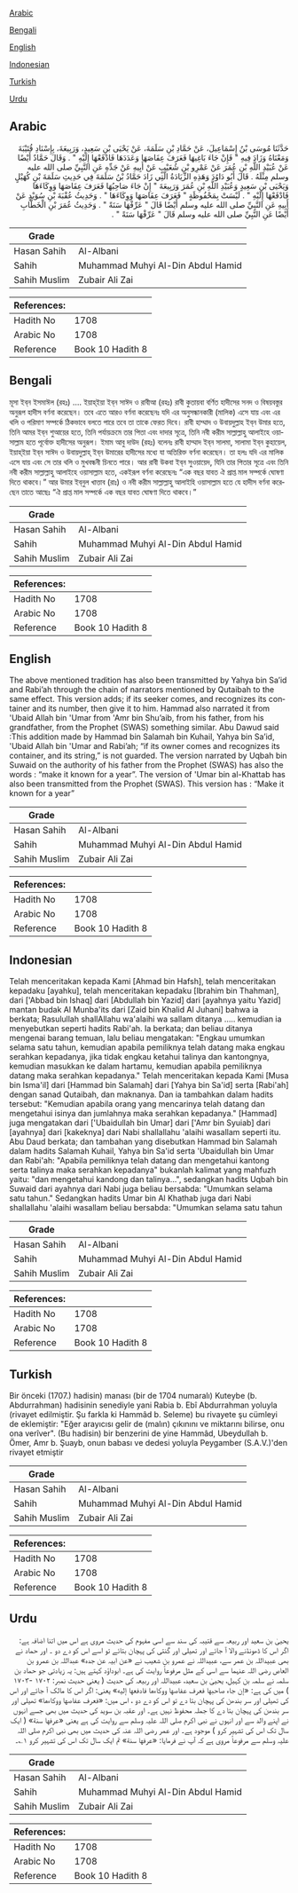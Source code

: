 [Arabic](#arabic)

[Bengali](#bengali)

[English](#english)

[Indonesian](#indonesian)

[Turkish](#turkish)

[Urdu](#urdu)

## Arabic


<div dir="rtl" lang="ar" style={{fontSize:'larger',backgroundColor:'#f8f9fa',padding:20}}>
حَدَّثَنَا مُوسَى بْنُ إِسْمَاعِيلَ، عَنْ حَمَّادِ بْنِ سَلَمَةَ، عَنْ يَحْيَى بْنِ سَعِيدٍ، وَرَبِيعَةَ، بِإِسْنَادِ قُتَيْبَةَ وَمَعْنَاهُ وَزَادَ فِيهِ ‏"‏ فَإِنْ جَاءَ بَاغِيهَا فَعَرَفَ عِفَاصَهَا وَعَدَدَهَا فَادْفَعْهَا إِلَيْهِ ‏"‏ ‏.‏ وَقَالَ حَمَّادٌ أَيْضًا عَنْ عُبَيْدِ اللَّهِ بْنِ عُمَرَ عَنْ عَمْرِو بْنِ شُعَيْبٍ عَنْ أَبِيهِ عَنْ جَدِّهِ عَنِ النَّبِيِّ صلى الله عليه وسلم مِثْلَهُ ‏.‏ قَالَ أَبُو دَاوُدَ وَهَذِهِ الزِّيَادَةُ الَّتِي زَادَ حَمَّادُ بْنُ سَلَمَةَ فِي حَدِيثِ سَلَمَةَ بْنِ كُهَيْلٍ وَيَحْيَى بْنِ سَعِيدٍ وَعُبَيْدِ اللَّهِ بْنِ عُمَرَ وَرَبِيعَةَ ‏"‏ إِنْ جَاءَ صَاحِبُهَا فَعَرَفَ عِفَاصَهَا وَوِكَاءَهَا فَادْفَعْهَا إِلَيْهِ ‏"‏ ‏.‏ لَيْسَتْ بِمَحْفُوظَةٍ ‏"‏ فَعَرَفَ عِفَاصَهَا وَوِكَاءَهَا ‏"‏ ‏.‏ وَحَدِيثُ عُقْبَةَ بْنِ سُوَيْدٍ عَنْ أَبِيهِ عَنِ النَّبِيِّ صلى الله عليه وسلم أَيْضًا قَالَ ‏"‏ عَرِّفْهَا سَنَةً ‏"‏ ‏.‏ وَحَدِيثُ عُمَرَ بْنِ الْخَطَّابِ أَيْضًا عَنِ النَّبِيِّ صلى الله عليه وسلم قَالَ ‏"‏ عَرِّفْهَا سَنَةً ‏"‏ ‏.‏
</div>
<div style={{backgroundColor:'#f8f9fa',padding:20, marginBottom: 10}}><table> <thead> <tr> <th>Grade</th> <th></th> </tr> </thead> <tbody> <tr><td>Hasan Sahih</td><td>Al-Albani</td></tr><tr><td>Sahih</td><td>Muhammad Muhyi Al-Din Abdul Hamid</td></tr><tr><td>Sahih Muslim</td><td>Zubair Ali Zai</td></tr></tbody></table><table> <thead> <tr> <th>References:</th> <th></th> </tr> </thead> <tbody><tr><td>Hadith No</td><td>1708</td></tr><tr><td>Arabic No</td><td>1708</td></tr><tr><td>Reference</td><td>Book 10 Hadith 8</td></tr></tbody></table></div>

## Bengali


<div dir="ltr" lang="bn" style={{fontSize:'larger',backgroundColor:'#f8f9fa',padding:20}}>
মূসা ইব্‌ন ইসমাঈল (রহঃ) .... ইয়াহ্‌ইয়া ইব্‌ন সাঈদ ও রাবীআ (রহঃ) রাবী কুতায়বা বর্ণিত হাদীসের সনদ ও বিষয়বস্তুর অনুরূপ হাদীস বর্ণনা করেছেন। তবে এতে আরও বর্ণনা করেছেনঃ যদি এর অনুসন্ধানকারী (মালিক) এসে যায় এবং এর থলি ও পরিমাণ সম্পর্কে ঠিকভাবে বলতে পারে তবে তা তাকে ফেরত দিবে। রাবী হাম্মাদ ও উবায়দুল্লাহ ইব্‌ন উমার হতে, তিনি আমর ইব্‌ন শুআয়ের হতে, তিনি পর্যায়ক্রমে তার পিতা এবং দাদার সূত্রে, তিনি নবী করীম সাল্লাল্লাহু আলাইহে ওয়াসাল্লাম হতে পূর্বোক্ত হাদীসের অনুরূপ। ইমাম আবু দাউদ (রহঃ) বলেনঃ রাবী হাম্মাদ ইব্‌ন সালমা, সালামা ইব্‌ন কুহায়েল, ইয়াহ্‌ইয়া ইব্‌ন সাঈদ ও উবায়দুল্লাহ্‌ ইব্‌ন উমারের হাদীসের মধ্যে যা অতিরিক্ত বর্ণনা করেছেন। তা হলঃ যদি এর মালিক এসে যায় এবং সে তার থলি ও মুখবন্ধনী চিনতে পারে। আর রাবী উকবা ইব্‌ন সুওয়ায়েদ, যিনি তার পিতার সূত্রে এবং তিনি নবী করীম সাল্লাল্লাহু আলাইহে ওয়াসাল্লাম হতে, একইরূপ বর্ণনা করেছেনঃ “এক বছর যাবত ঐ প্রাপ্ত মাল সম্পর্কে ঘোষণা দিতে থাকবে।” আর উমার ইব্‌নুল খাত্তাব (রাঃ) ও নবী করীম সাল্লাল্লাহু আলাইহি ওয়াসাল্লাম হতে যে হাদীস বর্ণনা করেছেন তাতে আছেঃ “ঐ প্রাপ্ত মাল সম্পর্কে এক বছর যাবত ঘোষণা দিতে থাকবে।”
</div>
<div style={{backgroundColor:'#f8f9fa',padding:20, marginBottom: 10}}><table> <thead> <tr> <th>Grade</th> <th></th> </tr> </thead> <tbody> <tr><td>Hasan Sahih</td><td>Al-Albani</td></tr><tr><td>Sahih</td><td>Muhammad Muhyi Al-Din Abdul Hamid</td></tr><tr><td>Sahih Muslim</td><td>Zubair Ali Zai</td></tr></tbody></table><table> <thead> <tr> <th>References:</th> <th></th> </tr> </thead> <tbody><tr><td>Hadith No</td><td>1708</td></tr><tr><td>Arabic No</td><td>1708</td></tr><tr><td>Reference</td><td>Book 10 Hadith 8</td></tr></tbody></table></div>

## English


<div dir="ltr" lang="en" style={{fontSize:'larger',backgroundColor:'#f8f9fa',padding:20}}>
The above mentioned tradition has also been transmitted by Yahya bin Sa’id and Rabi’ah through the chain of narrators mentioned by Qutaibah to the same effect. This version adds; if its seeker comes, and recognizes its container and its number, then give it to him. Hammad also narrated it from 'Ubaid Allah bin 'Umar from 'Amr bin Shu’aib, from his father, from his grandfather, from the Prophet (SWAS) something similar. Abu Dawud said :This addition made by Hammad bin Salamah bin Kuhail, Yahya bin Sa’id, 'Ubaid Allah bin 'Umar and Rabi’ah; “if its owner comes and recognizes its container, and its string,” is not guarded. The version narrated by Uqbah bin Suwaid on the authority of his father from the Prophet (SWAS) has also the words : “make it known for a year”. The version of 'Umar bin al-Khattab has also been transmitted from the Prophet (SWAS). This version has : “Make it known for a year”
</div>
<div style={{backgroundColor:'#f8f9fa',padding:20, marginBottom: 10}}><table> <thead> <tr> <th>Grade</th> <th></th> </tr> </thead> <tbody> <tr><td>Hasan Sahih</td><td>Al-Albani</td></tr><tr><td>Sahih</td><td>Muhammad Muhyi Al-Din Abdul Hamid</td></tr><tr><td>Sahih Muslim</td><td>Zubair Ali Zai</td></tr></tbody></table><table> <thead> <tr> <th>References:</th> <th></th> </tr> </thead> <tbody><tr><td>Hadith No</td><td>1708</td></tr><tr><td>Arabic No</td><td>1708</td></tr><tr><td>Reference</td><td>Book 10 Hadith 8</td></tr></tbody></table></div>

## Indonesian


<div dir="ltr" lang="id" style={{fontSize:'larger',backgroundColor:'#f8f9fa',padding:20}}>
Telah menceritakan kepada Kami [Ahmad bin Hafsh], telah menceritakan kepadaku [ayahku], telah menceritakan kepadaku [Ibrahim bin Thahman], dari ['Abbad bin Ishaq] dari [Abdullah bin Yazid] dari [ayahnya yaitu Yazid] mantan budak Al Munba'its dari [Zaid bin Khalid Al Juhani] bahwa ia berkata; Rasulullah shallAllahu wa'alaihi wa sallam ditanya ….. kemudian ia menyebutkan seperti hadits Rabi'ah. Ia berkata; dan beliau ditanya mengenai barang temuan, lalu beliau mengatakan: "Engkau umumkan selama satu tahun, kemudian apabila pemiliknya telah datang maka engkau serahkan kepadanya, jika tidak engkau ketahui talinya dan kantongnya, kemudian masukkan ke dalam hartamu, kemudian apabila pemiliknya datang maka serahkan kepadanya." Telah menceritakan kepada Kami [Musa bin Isma'il] dari [Hammad bin Salamah] dari [Yahya bin Sa'id] serta [Rabi'ah] dengan sanad Qutaibah, dan maknanya. Dan ia tambahkan dalam hadits tersebut: "Kemudian apabila orang yang mencarinya telah datang dan mengetahui isinya dan jumlahnya maka serahkan kepadanya." [Hammad] juga mengatakan dari ['Ubaidullah bin Umar] dari ['Amr bin Syuiab] dari [ayahnya] dari [kakeknya] dari Nabi shallallahu 'alaihi wasallam seperti itu. Abu Daud berkata; dan tambahan yang disebutkan Hammad bin Salamah dalam hadits Salamah Kuhail, Yahya bin Sa'id serta 'Ubaidullah bin Umar dan Rabi'ah: "Apabila pemiliknya telah datang dan mengetahui kantong serta talinya maka serahkan kepadanya" bukanlah kalimat yang mahfuzh yaitu: "dan mengetahui kandong dan talinya…", sedangkan hadits Uqbah bin Suwaid dari ayahnya dari Nabi juga beliau bersabda: "Umumkan selama satu tahun." Sedangkan hadits Umar bin Al Khathab juga dari Nabi shallallahu 'alaihi wasallam beliau bersabda: "Umumkan selama satu tahun
</div>
<div style={{backgroundColor:'#f8f9fa',padding:20, marginBottom: 10}}><table> <thead> <tr> <th>Grade</th> <th></th> </tr> </thead> <tbody> <tr><td>Hasan Sahih</td><td>Al-Albani</td></tr><tr><td>Sahih</td><td>Muhammad Muhyi Al-Din Abdul Hamid</td></tr><tr><td>Sahih Muslim</td><td>Zubair Ali Zai</td></tr></tbody></table><table> <thead> <tr> <th>References:</th> <th></th> </tr> </thead> <tbody><tr><td>Hadith No</td><td>1708</td></tr><tr><td>Arabic No</td><td>1708</td></tr><tr><td>Reference</td><td>Book 10 Hadith 8</td></tr></tbody></table></div>

## Turkish


<div dir="ltr" lang="tr" style={{fontSize:'larger',backgroundColor:'#f8f9fa',padding:20}}>
Bir önceki (1707.) hadisin) manası (bir de 1704 numaralı) Kuteybe (b. Abdurrahman) hadisinin senediyle yani Rabia b. Ebî Abdurrahman yoluyla (rivayet edilmiştir. Şu farkla ki Hammâd b. Seleme) bu rivayete şu cümleyi de eklemiştir: "Eğer arayıcısı gelir de (malın) çıkınını ve miktarını bilirse, onu ona verîver". (Bu hadisin) bir benzerini de yine Hammâd, Ubeydullah b. Ömer, Amr b. Şuayb, onun babası ve dedesi yoluyla Peygamber (S.A.V.)'den rivayet etmiştir
</div>
<div style={{backgroundColor:'#f8f9fa',padding:20, marginBottom: 10}}><table> <thead> <tr> <th>Grade</th> <th></th> </tr> </thead> <tbody> <tr><td>Hasan Sahih</td><td>Al-Albani</td></tr><tr><td>Sahih</td><td>Muhammad Muhyi Al-Din Abdul Hamid</td></tr><tr><td>Sahih Muslim</td><td>Zubair Ali Zai</td></tr></tbody></table><table> <thead> <tr> <th>References:</th> <th></th> </tr> </thead> <tbody><tr><td>Hadith No</td><td>1708</td></tr><tr><td>Arabic No</td><td>1708</td></tr><tr><td>Reference</td><td>Book 10 Hadith 8</td></tr></tbody></table></div>

## Urdu


<div dir="rtl" lang="ur" style={{fontSize:'larger',backgroundColor:'#f8f9fa',padding:20}}>
یحییٰ بن سعید اور ربیعہ سے قتیبہ کی سند سے اسی مفہوم کی حدیث مروی ہے اس میں اتنا اضافہ ہے: اگر اس کا ڈھونڈنے والا آ جائے اور تھیلی اور گنتی کی پہچان بتائے تو اسے اس کو دے دو ۔ اور حماد نے بھی عبیداللہ بن عمر سے، عبیداللہ نے عمرو بن شعیب نے «عن ابیہ عن جدہ» عبداللہ بن عمرو بن العاص رضی اللہ عنہما سے اسی کے مثل مرفوعاً روایت کی ہے۔ ابوداؤد کہتے ہیں: یہ زیادتی جو حماد بن سلمہ نے سلمہ بن کہیل، یحییٰ بن سعید، عبیداللہ اور ربیعہ کی حدیث ( یعنی حدیث نمبر: ۱۷۰۲ -۱۷۰۳ ) میں کی ہے: «إن جاء صاحبها فعرف عفاصها ووكاءها فادفعها إليه» یعنی: اگر اس کا مالک آ جائے اور اس کی تھیلی اور سر بندھن کی پہچان بتا دے تو اس کو دے دو ، اس میں: «فعرف عفاصها ووكاءها» تھیلی اور سر بندھن کی پہچان بتا دے کا جملہ محفوظ نہیں ہے۔ اور عقبہ بن سوید کی حدیث میں بھی جسے انہوں نے اپنے والد سے اور انہوں نے نبی اکرم صلی اللہ علیہ وسلم سے روایت کی ہے یعنی «عرفها سنة» ( ایک سال تک اس کی تشہیر کرو ) موجود ہے۔ اور عمر رضی اللہ عنہ کی حدیث میں بھی نبی اکرم صلی اللہ علیہ وسلم سے مرفوعاً مروی ہے کہ آپ نے فرمایا: «عرفها سنة» تم ایک سال تک اس کی تشہیر کرو ۱؎۔
</div>
<div style={{backgroundColor:'#f8f9fa',padding:20, marginBottom: 10}}><table> <thead> <tr> <th>Grade</th> <th></th> </tr> </thead> <tbody> <tr><td>Hasan Sahih</td><td>Al-Albani</td></tr><tr><td>Sahih</td><td>Muhammad Muhyi Al-Din Abdul Hamid</td></tr><tr><td>Sahih Muslim</td><td>Zubair Ali Zai</td></tr></tbody></table><table> <thead> <tr> <th>References:</th> <th></th> </tr> </thead> <tbody><tr><td>Hadith No</td><td>1708</td></tr><tr><td>Arabic No</td><td>1708</td></tr><tr><td>Reference</td><td>Book 10 Hadith 8</td></tr></tbody></table></div>